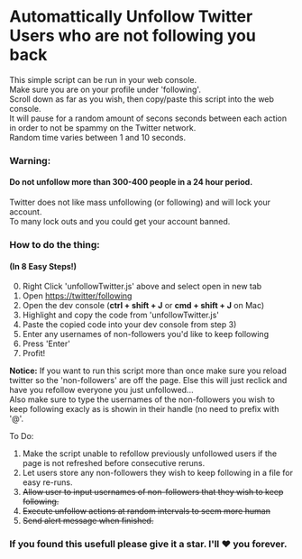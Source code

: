 # Automattically Unfollow Twitter Users who are not following you back
This simple script can be run in your web console.  
Make sure you are on your profile under 'following'.  
Scroll down as far as you wish, then copy/paste this script into the web console.  
It will pause for a random amount of secons seconds between each action in order to not be spammy on the Twitter network.  
Random time varies between 1 and 10 seconds.  
  
### Warning:
#### Do not unfollow more than 300-400 people in a 24 hour period.
Twitter does not like mass unfollowing (or following) and will lock your account.  
To many lock outs and you could get your account banned.  
  
### How to do the thing:
#### (In 8 Easy Steps!)
0. Right Click 'unfollowTwitter.js' above and select open in new tab
1. Open [https://twitter/following](https://twitter.com/following)
2. Open the dev console (**ctrl + shift + J** or **cmd + shift + J** on Mac)
3. Highlight and copy the code from 'unfollowTwitter.js'
4. Paste the copied code into your dev console from step 3)
5. Enter any usernames of non-followers you'd like to keep following
7. Press 'Enter'
8. Profit!  
  
  **Notice:**
  If you want to run this script more than once make sure you reload twitter so the 'non-followers' are off the page. Else this will just reclick and have you refollow everyone you just unfollowed...  
  Also make sure to type the usernames of the non-followers you wish to keep following exacly as is showin in their handle (no need to prefix with '@'.
  
To Do:
1. Make the script unable to refollow previously unfollowed users if the page is not refreshed before consecutive reruns.
2. Let users store any non-followers they wish to keep following in a file for easy re-runs.
3. ~~Allow user to input usernames of non-followers that they wish to keep following.~~
4. ~~Execute unfollow actions at random intervals to seem more human~~
5. ~~Send alert message when finished.~~
  
### If you found this usefull please give it a star. I'll :heart: you forever.
